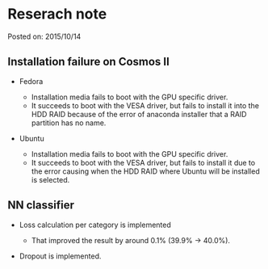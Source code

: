 # Reserach note

Posted on: 2015/10/14

## Installation failure on Cosmos II  

* Fedora
  * Installation media fails to boot with the GPU specific driver.
  * It succeeds to boot with the VESA driver, but fails to install
    it into the HDD RAID because of the error of anaconda installer that
    a RAID partition has no name.

* Ubuntu
  * Installation media fails to boot with the GPU specific driver.
  * It succeeds to boot with the VESA driver, but fails to install it
    due to the error causing when the HDD RAID where Ubuntu will be installed
    is selected.


## NN classifier

* Loss calculation per category is implemented
  * That improved the result by around 0.1% (39.9% -> 40.0%).

* Dropout is implemented.
